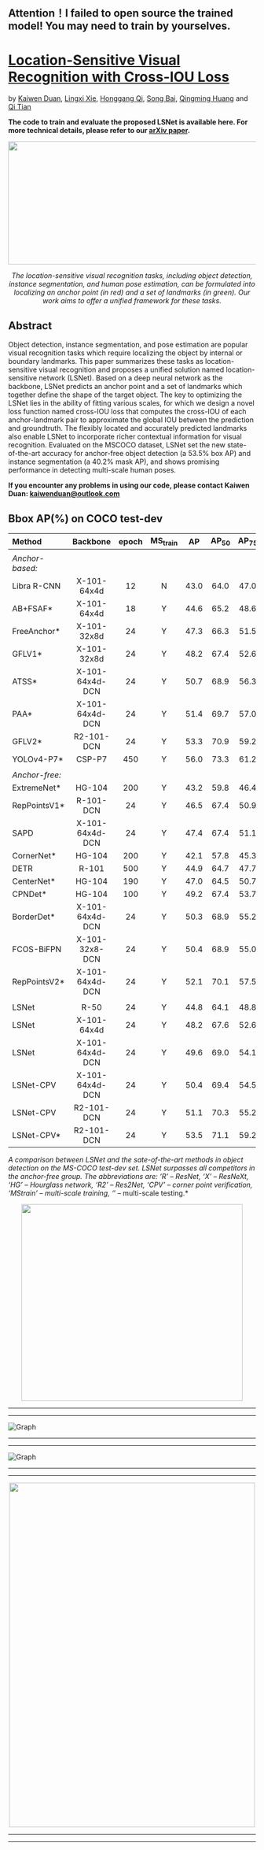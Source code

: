 ## Attention！I failed to open source the trained model! You may need to train by yourselves.
# [Location-Sensitive Visual Recognition with Cross-IOU Loss](xxx)

by [Kaiwen Duan](https://scholar.google.com/citations?hl=zh-CN&user=TFHRaZUAAAAJ&scilu=&scisig=AMD79ooAAAAAXLv9_7ddy26i4c6z5n9agk05m97faUdN&gmla=AJsN-F78W-h98Pb2H78j6lTKbjdn0fklhe2X_8CCPqRU2fC4KJEIbllhD2c5F0irMR3zDiehKt_SH26N2MHI1HlUMw6qRba9HMbiP3vnQfJqD82FrMAPdlU&sciund=10706678259143520926&gmla=AJsN-F5cOpNUdnI6YrZ9joRa6JE2nP6wFKU1GKVkNIfCmmgjk431Lg2BYCS6wn5WWZxdnzBjLfaUwdUJtvPXo53vfoOQoTGP5fHh2X0cCssVtXm8BI4PaM3_oQvKYtCx7o1wivIt1l49sDK6AZPvHLMxxPbC4GbZ1Q&sciund=10445692451499027349), [Lingxi Xie](http://lingxixie.com/Home.html), [Honggang Qi](http://people.ucas.ac.cn/~hgqi), [Song Bai](http://songbai.site/), [Qingming Huang](https://scholar.google.com/citations?user=J1vMnRgAAAAJ&hl=zh-CN) and [Qi Tian](https://scholar.google.com/citations?user=61b6eYkAAAAJ&hl=zh-CN)

**The code to train and evaluate the proposed LSNet is available here. For more technical details, please refer to our [arXiv paper](xxx).**

<div align=center>
<img src=https://github.com/Duankaiwen/LSNet/blob/main/code/resources/lsvr.png width = "600" height = "250" alt="" align=center />
  
*The location-sensitive visual recognition tasks, including object detection, instance segmentation, and human pose estimation, can be formulated into localizing an anchor point (in red) and a set of landmarks (in green). Our work aims to offer a unified framework for these tasks.*
</div>

## Abstract

  Object detection, instance segmentation, and pose estimation are popular visual recognition tasks which require localizing the object by internal or boundary landmarks. This paper summarizes these tasks as location-sensitive visual recognition and proposes a unified solution named location-sensitive network (LSNet). Based on a deep neural network as the backbone, LSNet predicts an anchor point and a set of landmarks which together define the shape of the target object. The key to optimizing the LSNet lies in the ability of fitting various scales, for which we design a novel loss function named cross-IOU loss that computes the cross-IOU of each anchor-landmark pair to approximate the global IOU between the prediction and groundtruth. The flexibly located and accurately predicted landmarks also enable LSNet to incorporate richer contextual information for visual recognition. Evaluated on the MSCOCO dataset, LSNet set the new state-of-the-art accuracy for anchor-free object detection (a 53.5% box AP) and instance segmentation (a 40.2% mask AP), and shows promising performance in detecting multi-scale human poses. 

**If you encounter any problems in using our code, please contact Kaiwen Duan: kaiwenduan@outlook.com**

## Bbox AP(%) on COCO test-dev
|Method          |  Backbone       | epoch | MS<sub>train<sub> |  AP  | AP<sub>50</sub> | AP<sub>75</sub> | AP<sub>S</sub> | AP<sub>M</sub> | AP<sub>L</sub> |
| :------------- | :-------:       | :---: | :---------------: | :--: | :-------------: | :-------------: | :------------: | :------------: | :------------: | 
|                |   
| *Anchor-based:*|   
|Libra R-CNN     | X-101-64x4d     | 12  |      N            | 43.0 |     64.0        |       47.0      |      25.3      |      45.6      |      54.6      |
| AB+FSAF*       | X-101-64x4d     | 18  |      Y            | 44.6 |     65.2        |       48.6      |      29.7      |      47.1      |      54.6      |
| FreeAnchor*    | X-101-32x8d     | 24  |      Y            | 47.3 |     66.3        |       51.5      |      30.6      |      50.4      |      59.0      |
| GFLV1*         | X-101-32x8d     | 24  |      Y            | 48.2 |     67.4        |       52.6      |      29.2      |      51.7      |      60.2      |
| ATSS*          | X-101-64x4d-DCN | 24  |      Y            | 50.7 |     68.9        |       56.3      |      33.2      |      52.9      |      62.4      |
| PAA*           | X-101-64x4d-DCN | 24  |      Y            | 51.4 |     69.7        |       57.0      |      34.0      |      53.8      |      64.0      |
| GFLV2*         | R2-101-DCN      | 24  |      Y            | 53.3 |     70.9        |       59.2      |      35.7      |      56.1      |      65.6      |
| YOLOv4-P7*     | CSP-P7          | 450 |      Y            | 56.0 |     73.3        |       61.2      |      38.9      |      60.0      |      68.6      |
|                |   
| *Anchor-free:* |
| ExtremeNet*    | HG-104          | 200 |      Y            | 43.2 |     59.8        |       46.4      |      24.1       |     46.0      |      57.1      | 
| RepPointsV1*   | R-101-DCN       | 24  |      Y            | 46.5 |     67.4        |       50.9      |      30.3       |     49.7      |      57.1      |
| SAPD           | X-101-64x4d-DCN | 24  |      Y            | 47.4 |     67.4        |       51.1      |      28.1       |     50.3      |      61.5      |
| CornerNet*     | HG-104          | 200 |      Y            | 42.1 |     57.8        |       45.3      |      20.8       |     44.8      |      56.7      |
| DETR           | R-101           | 500 |      Y            | 44.9 |     64.7        |       47.7      |      23.7       |     49.5      |      62.3      |
| CenterNet*     | HG-104          | 190 |      Y            | 47.0 |     64.5        |       50.7      |      28.9       |     49.9      |      58.9      |
| CPNDet*        | HG-104          | 100 |      Y            | 49.2 |     67.4        |       53.7      |      31.0       |     51.9      |      62.4      |
| BorderDet*     | X-101-64x4d-DCN | 24  |      Y            | 50.3 |     68.9        |       55.2      |      32.8       |     52.8      |      62.3      |
| FCOS-BiFPN     | X-101-32x8-DCN  | 24  |      Y            | 50.4 |     68.9        |       55.0      |      33.2       |     53.0      |      62.7      |
| RepPointsV2*   | X-101-64x4d-DCN | 24  |      Y            | 52.1 |     70.1        |       57.5      |      34.5       |     54.6      |      63.6      |
|                |
| LSNet          | R-50            | 24  |      Y            | 44.8 |     64.1        |       48.8      |      26.6       |     47.7      |      55.7      |
| LSNet          | X-101-64x4d     | 24  |      Y            | 48.2 |     67.6        |       52.6      |      29.6       |     51.3      |      60.5      |
| LSNet          | X-101-64x4d-DCN | 24  |      Y            | 49.6 |     69.0        |       54.1      |      30.3       |     52.8      |      62.8      |
| LSNet-CPV      | X-101-64x4d-DCN | 24  |      Y            | 50.4 |     69.4        |       54.5      |      31.0       |     53.3      |      64.0      |
| LSNet-CPV      | R2-101-DCN      | 24  |      Y            | 51.1 |     70.3        |       55.2      |      31.2       |     54.3      |      65.0      |
| LSNet-CPV*     | R2-101-DCN      | 24  |      Y            | 53.5 |     71.1        |       59.2      |      35.2       |     56.4      |      65.8      |

*A comparison between LSNet and the sate-of-the-art methods in object detection on the MS-COCO test-dev set. LSNet surpasses all competitors in the anchor-free group. The abbreviations are: ‘R’ – ResNet, ‘X’ – ResNeXt, ‘HG’ – Hourglass network, ‘R2’ – Res2Net, ‘CPV’ – corner point verification, ‘MStrain’ – multi-scale training, ‘*’ – multi-scale testing.*
             
<div align=center>
<img src=https://github.com/Duankaiwen/LSNet/blob/main/code/resources/segm.png width = "450" height = "400" alt="" align=center />
</div>

<hr/>
<hr/>

![Graph](https://github.com/Duankaiwen/LSNet/blob/main/code/resources/pose.png)

<hr/>
<hr/>

![Graph](https://github.com/Duankaiwen/LSNet/blob/main/code/resources/visualization.png)

<hr/>
<hr/>

<div align=center>
<img src=https://github.com/Duankaiwen/LSNet/blob/main/code/resources/compare.png width = "500" height = "700" alt="" align=center />
 </div>
 
<hr/>
<hr/>
